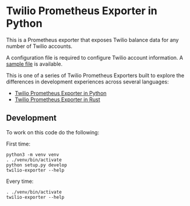 # Twilio Prometheus Exporter in Python

This is a Prometheus exporter that exposes Twilio balance
data for any number of Twilio accounts.

A configuration file is required to configure Twilio account
information.  A [sample file](./twilio-exporter.yml) is available.

This is one of a series of Twilio Prometheus Exporters built
to explore the differences in development experiences across
several languages:

- [Twilio Prometheus Exporter in Python](https://github.com/timfreund/twilio-exporter-python)
- [Twilio Prometheus Exporter in Rust](https://github.com/timfreund/twilio-exporter-rust)


## Development

To work on this code do the following:

First time:

```
python3 -m venv venv
. ./venv/bin/activate
python setup.py develop
twilio-exporter --help

```

Every time:

```
. ./venv/bin/activate
twilio-exporter --help
```
